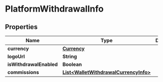 # PlatformWithdrawalInfo

## Properties
Name | Type | Description | Notes
------------ | ------------- | ------------- | -------------
**currency** | [**Currency**](Currency.md) |  |  [optional]
**logoUrl** | **String** |  |  [optional]
**isWithdrawalEnabled** | **Boolean** |  |  [optional]
**commissions** | [**List&lt;WalletWithdrawalCurrencyInfo&gt;**](WalletWithdrawalCurrencyInfo.md) |  |  [optional]
